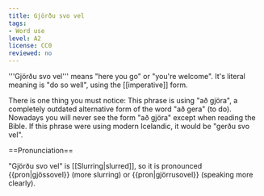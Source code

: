 ```yaml
---
title: Gjörðu svo vel
tags:
- Word use
level: A2
license: CC0
reviewed: no
---
```


'''Gjörðu svo vel''' means "here you go" or "you're welcome". It's literal meaning is "do so well", using the [[imperative]] form.

There is one thing you must notice: This phrase is using "að gjöra", a completely outdated alternative form of the word "að gera" (to do). Nowadays you will never see the form "að gjöra" except when reading the Bible. If this phrase were using modern Icelandic, it would be "gerðu svo vel".

==Pronunciation==

"Gjörðu svo vel" is [[Slurring|slurred]], so it is pronounced {{pron|gjössovel}} (more slurring) or {{pron|gjörrusovel}} (speaking more clearly).

